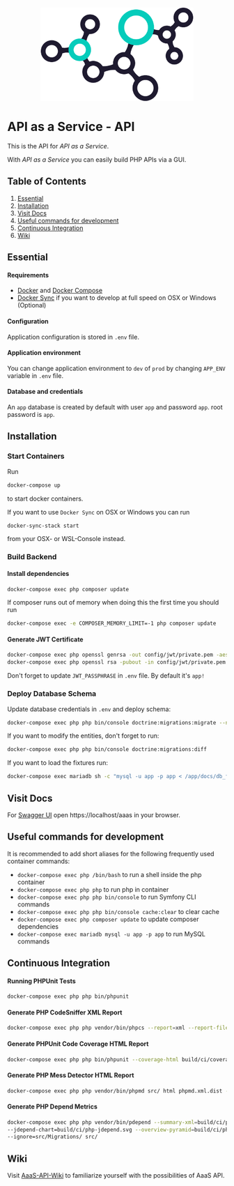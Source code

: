 <p align="center">
    <img src="https://raw.githubusercontent.com/christiansiewert/aaas-api/develop/docs/logo.png" alt="API as a Service" />
</p>

# API as a Service - API

This is the API for _API as a Service_.

With _API as a Service_ you can easily build PHP APIs via a GUI.

## Table of Contents

1. [Essential](#essential)
2. [Installation](#installation)
3. [Visit Docs](#visit-docs)
4. [Useful commands for development](#useful-commands-for-development)
5. [Continuous Integration](#continuous-integration)
6. [Wiki](#wiki)

## Essential

#### Requirements

* [Docker] and [Docker Compose]
* [Docker Sync] if you want to develop at full speed on OSX or Windows (Optional)

#### Configuration

Application configuration is stored in `.env` file. 

#### Application environment
You can change application environment to `dev` of `prod` by changing `APP_ENV` variable in `.env` file.

#### Database and credentials
An `app` database is created by default with user `app` and password `app`. root password is `app`.

## Installation

### Start Containers 

Run 

```bash
docker-compose up
```

to start docker containers.

If you want to use `Docker Sync` on OSX or Windows you can run

```bash
docker-sync-stack start
```

from your OSX- or WSL-Console instead.

### Build Backend

#### Install dependencies

```bash
docker-compose exec php composer update
```

If composer runs out of memory when doing this the first time you should run

```bash
docker-compose exec -e COMPOSER_MEMORY_LIMIT=-1 php composer update
```

#### Generate JWT Certificate

```bash
docker-compose exec php openssl genrsa -out config/jwt/private.pem -aes256 4096
docker-compose exec php openssl rsa -pubout -in config/jwt/private.pem -out config/jwt/public.pem
```

Don't forget to update `JWT_PASSPHRASE` in `.env` file. By default it's `app!`

### Deploy Database Schema

Update database credentials in `.env` and deploy schema:

```bash
docker-compose exec php php bin/console doctrine:migrations:migrate --no-interaction
```

If you want to modify the entities, don't forget to run:

```bash
docker-compose exec php php bin/console doctrine:migrations:diff
```

If you want to load the fixtures run:

```bash
docker-compose exec mariadb sh -c "mysql -u app -p app < /app/docs/db_fixtures.sql"
```

## Visit Docs

For [Swagger UI] open https://localhost/aaas in your browser.

## Useful commands for development

It is recommended to add short aliases for the following frequently used container commands:

* `docker-compose exec php /bin/bash` to run a shell inside the php container
* `docker-compose exec php php` to run php in container
* `docker-compose exec php php bin/console` to run Symfony CLI commands
* `docker-compose exec php php bin/console cache:clear` to clear cache
* `docker-compose exec php composer update` to update composer dependencies
* `docker-compose exec mariadb mysql -u app -p app` to run MySQL commands

## Continuous Integration

#### Running PHPUnit Tests

```bash
docker-compose exec php php bin/phpunit
```

#### Generate PHP CodeSniffer XML Report

```bash
docker-compose exec php php vendor/bin/phpcs --report=xml --report-file=build/ci/phpcs.xml
```

#### Generate PHPUnit Code Coverage HTML Report

```bash
docker-compose exec php php bin/phpunit --coverage-html build/ci/coverage
```

#### Generate PHP Mess Detector HTML Report

```bash
docker-compose exec php php vendor/bin/phpmd src/ html phpmd.xml.dist --reportfile build/ci/phpmd.html
```

#### Generate PHP Depend Metrics

```bash
docker-compose exec php php vendor/bin/pdepend --summary-xml=build/ci/php-pdepend.xml \
--jdepend-chart=build/ci/php-jdepend.svg --overview-pyramid=build/ci/php-pyramid.svg \
--ignore=src/Migrations/ src/
```

## Wiki

Visit [AaaS-API-Wiki] to familiarize yourself with the possibilities of AaaS API.

[Docker]: https://docs.docker.com/engine/installation
[Docker Compose]: https://docs.docker.com/compose/install/
[Swagger UI]: https://swagger.io/tools/swagger-ui/
[Docker Sync]: http://docker-sync.io/
[AaaS-API-Wiki]: https://aaas-api.readthedocs.io




